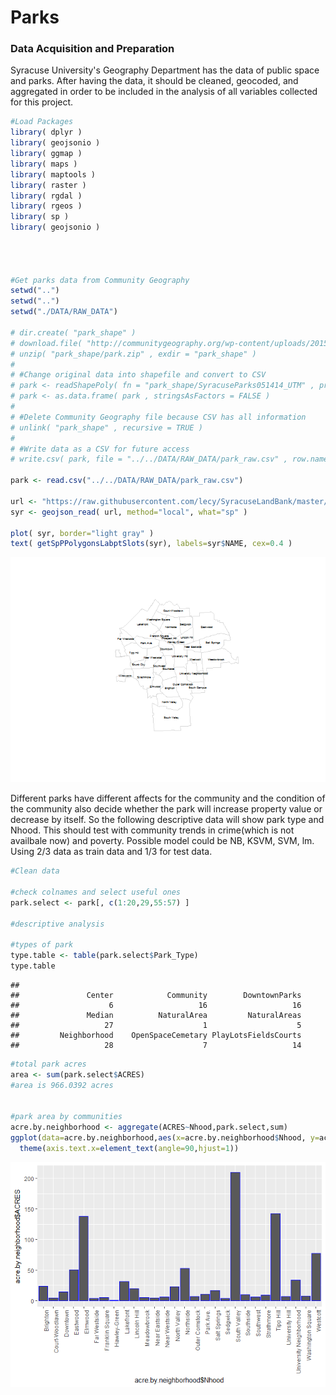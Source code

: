 # Parks



### Data Acquisition and Preparation

Syracuse University's Geography Department has the data of public space and parks. After having the data, it should be cleaned, geocoded, and aggregated in order to be included in the analysis of all variables collected for this project. 


```r
#Load Packages
library( dplyr )
library( geojsonio )
library( ggmap )
library( maps )
library( maptools )
library( raster )
library( rgdal )
library( rgeos )
library( sp )
library( geojsonio )




#Get parks data from Community Geography
setwd("..")
setwd("..")
setwd("./DATA/RAW_DATA")

# dir.create( "park_shape" )
# download.file( "http://communitygeography.org/wp-content/uploads/2015/09/SyracuseParks051414_UTM.zip" , "park_shape/park.zip" )
# unzip( "park_shape/park.zip" , exdir = "park_shape" )
# 
# #Change original data into shapefile and convert to CSV
# park <- readShapePoly( fn = "park_shape/SyracuseParks051414_UTM" , proj4string = CRS( "+proj=longlat +datum=WGS84" ) )
# park <- as.data.frame( park , stringsAsFactors = FALSE )
# 
# #Delete Community Geography file because CSV has all information
# unlink( "park_shape" , recursive = TRUE )
# 
# #Write data as a CSV for future access
# write.csv( park, file = "../../DATA/RAW_DATA/park_raw.csv" , row.names = FALSE )

park <- read.csv("../../DATA/RAW_DATA/park_raw.csv")

url <- "https://raw.githubusercontent.com/lecy/SyracuseLandBank/master/SHAPEFILES/syr_neighborhoods.geojson"
syr <- geojson_read( url, method="local", what="sp" )

plot( syr, border="light gray" )
text( getSpPPolygonsLabptSlots(syr), labels=syr$NAME, cex=0.4 )
```

![](park_data1_files/figure-html/unnamed-chunk-1-1.png)<!-- -->

Different parks have different affects for the community and the condition of the community also decide whether the park will increase property value or decrease by itself. 
So the following descriptive data will show park type and Nhood. This should test with community trends in crime(which is not availbale now) and poverty.
Possible model could be NB, KSVM, SVM, lm. Using 2/3 data as train data and 1/3 for test data.


```r
#Clean data

#check colnames and select useful ones
park.select <- park[, c(1:20,29,55:57) ]

#descriptive analysis

#types of park
type.table <- table(park.select$Park_Type)
type.table
```

```
## 
##               Center            Community        DowntownParks 
##                    6                   16                   16 
##               Median          NaturalArea         NaturalAreas 
##                   27                    1                    5 
##         Neighborhood    OpenSpaceCemetary PlayLotsFieldsCourts 
##                   28                    7                   14
```

```r
#total park acres
area <- sum(park.select$ACRES)
#area is 966.0392 acres


#park area by communities
acre.by.neighborhood <- aggregate(ACRES~Nhood,park.select,sum)
ggplot(data=acre.by.neighborhood,aes(x=acre.by.neighborhood$Nhood, y=acre.by.neighborhood$ACRES))+geom_bar(colour = "blue",stat = "identity")+
  theme(axis.text.x=element_text(angle=90,hjust=1))
```

![](park_data1_files/figure-html/unnamed-chunk-2-1.png)<!-- -->









